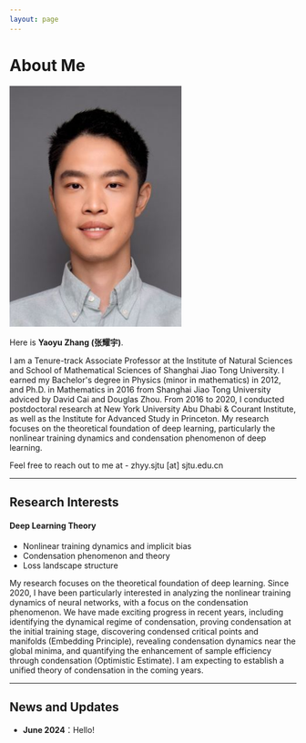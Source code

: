```yaml
---
layout: page
---
```


# About Me

<img src="images/head.jpg" class="floatpic" style="width: 60%;">

Here is **Yaoyu Zhang (张耀宇)**.<br>

I am a Tenure-track Associate Professor at the Institute of Natural Sciences and School of Mathematical Sciences of Shanghai Jiao Tong University. I earned my Bachelor's degree in Physics (minor in mathematics) in 2012, and Ph.D. in Mathematics in 2016 from Shanghai Jiao Tong University adviced by David Cai and Douglas Zhou. From 2016 to 2020, I conducted postdoctoral research at New York University Abu Dhabi & Courant Institute, as well as the Institute for Advanced Study in Princeton. My research focuses on the theoretical foundation of deep learning, particularly the nonlinear training dynamics and condensation phenomenon of deep learning.

Feel free to reach out to me at - zhyy.sjtu [at] sjtu.edu.cn

<!--
 **<font color="#990000">Thank you!</font>**
 -->

---

## Research Interests

#### Deep Learning Theory
- Nonlinear training dynamics and implicit bias
- Condensation phenomenon and theory
- Loss landscape structure

My research focuses on the theoretical foundation of deep learning. Since 2020, I have been particularly interested in analyzing the nonlinear training dynamics of neural networks, with a focus on the condensation phenomenon. We have made exciting progress in recent years, including identifying the dynamical regime of condensation, proving condensation at the initial training stage, discovering condensed critical points and manifolds (Embedding Principle), revealing condensation dynamics near the global minima, and quantifying the enhancement of sample efficiency through condensation (Optimistic Estimate). I am expecting to establish a unified theory of condensation in the coming years.

---

## News and Updates

- **June 2024**：Hello!

<br>

